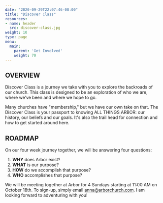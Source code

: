 ```yaml
---
date: "2020-09-29T22:07:46-08:00"
title: "Discover Class"
resources:
- name: header
  src: discover-class.jpg
weight: 10
type: page
menu:
  main:
    parent: 'Get Involved'
    weight: 70
---
```


## OVERVIEW

Discover Class is a journey we take with you to explore the backroads of our church.  This class is designed to be an exploration of who we are, where we’ve been and where we hope to go.  

Many churches have "membership," but we have our own take on that.  The Discover Class is your passport to knowing ALL THINGS ARBOR: our history, our beliefs and our goals.  It's also the trail head for connection and how to get started around here.  

## ROADMAP

On our four week journey together, we will be answering four questions:

1. **WHY** does Arbor exist?
2. **WHAT** is our purpose?
3. **HOW** do we accomplish that purpose?
4. **WHO** accomplishes that purpose?

We will be meeting together at Arbor for 4 Sundays starting at 11:00 AM on October 18th.  To sign-up, simply email <anna@arborchurch.com>.  I am looking forward to adventuring with you!